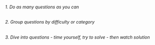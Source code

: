 <h6>1. Do as many questions as you can</h6>
<h6>2. Group questions by difficulty or category</h6>
<h6>3. Dive into questions - time yourself, try to solve - then watch solution</h6>